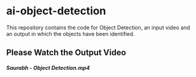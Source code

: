 # ai-object-detection
This repository contains the code for Object Detection, an input video and an output in which the objects have been identified.

## Please Watch the Output Video
##### Saurabh - Object Detection.mp4
